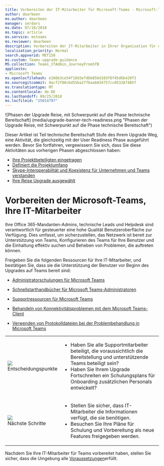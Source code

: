 ```yaml
---
title: Vorbereiten der IT-Mitarbeiter für Microsoft-Teams - Microsoft-Teams
author: dearbeen
ms.author: dearbeen
manager: serdars
ms.date: 07/16/2018
ms.topic: article
ms.service: msteams
ms.reviewer: dearbeen
description: Vorbereiten der IT-Mitarbeiter in Ihrer Organisation für die Bereitstellung und unterstützende Microsoft-Teams.
localization_priority: Normal
search.appverid: MET150
ms.custom: Teams-upgrade-guidance
MS.collection: Teams_ITAdmin_JourneyFromSfB
appliesto:
- Microsoft Teams
ms.openlocfilehash: e166b3ce54f18d3efdbb856d103f6f45d6b420f3
ms.sourcegitcommit: 9acf2f80cbd55ba2ff6aab034757cc053287485f
ms.translationtype: MT
ms.contentlocale: de-DE
ms.lasthandoff: 09/25/2018
ms.locfileid: "25014797"
---
```

![Phasen der Upgrade Reise, mit Schwerpunkt auf die Phase technische Bereitschaft] (media/upgrade-banner-tech-readiness.png "Phasen der Upgrade Reise, mit Schwerpunkt auf die Phase technische Bereitschaft")

Dieser Artikel ist Teil technische Bereitschaft Stufe des Ihrem Upgrade Weg, eine Aktivität, die gleichzeitig mit der User Readiness Phase ausgeführt werden. Bevor Sie fortfahren, vergewissern Sie sich, dass Sie diese Aktivitäten aus vorherigen Phasen abgeschlossen haben:

-   [Ihre Projektbeteiligten eingetragen](upgrade-enlist-stakeholders.md)
-   [Definiert die Projektumfang](https://aka.ms/SkypetoTeams-Scope)
-   [Skype-Interoperabilität und Koexistenz für Unternehmen und Teams verstanden](https://aka.ms/SkypeToTeams-Coexist)
-   [Ihre Reise Upgrade ausgewählt](upgrade-and-coexistence-of-skypeforbusiness-and-teams.md)

# <a name="prepare-your-it-staff-for-microsoft-teams"></a>Vorbereiten der Microsoft-Teams, Ihre IT-Mitarbeiter

Ihre Office 365-Mandanten-Admins, technische Leads und Helpdesk sind verantwortlich für gesteuerter eine hohe Qualität Benutzeroberfläche zur Verfügung. Dies umfasst, um sicherzustellen, das Netzwerk ist bereit zur Unterstützung von Teams, Konfigurieren des Teams für Ihre Benutzer und die Einhaltung effektiv suchen und Beheben von Problemen, die auftreten können.

Freigeben Sie die folgenden Ressourcen für Ihre IT-Mitarbeiter, und bestätigen Sie, dass sie die Unterstützung der Benutzer vor Beginn des Upgrades auf Teams bereit sind:

-   [Administratorschulungen für Microsoft Teams](itadmin-readiness.md)

-   [Schnellstarthandbücher für Microsoft Teams-Administratoren](quick-start-guides.md)
 
-   [Supportressourcen für Microsoft Teams](support-resources.md)
 
-   [Behandeln von Konnektivitätsproblemen mit dem Microsoft Teams-Client](connectivity-issues.md)
 
-   [Verwenden von Protokolldateien bei der Problembehandlung in Microsoft Teams](log-files.md)

[//]: # (Bitten Sie Debbie zu überprüft:)

|    |     |
|-----------|------------|
| ![](media/audio_conferencing_image7.png) <br/>Entscheidungspunkte|<ul><li>Haben Sie alle Supportmitarbeiter beteiligt, die voraussichtlich die Bereitstellung und unterstützende Teams beteiligt sein?</li><li>Haben Sie Ihrem Upgrade Fortschreiten ein Schulungsplans für Onboarding zusätzlichen Personals entwickelt?</li></ul> |
| ![](media/audio_conferencing_image9.png)<br/>Nächste Schritte|<ul><li>Stellen Sie sicher, dass IT-Mitarbeiter die Informationen verfügt, die sie benötigen.</li><li>Besuchen Sie Ihre Pläne für Schulung und Vorbereitung als neue Features freigegeben werden.</li></ul>|

Nachdem Sie Ihre IT-Mitarbeiter für Teams vorbereitet haben, stellen Sie sicher, dass die Umgebung alle [Voraussetzungen](upgrade-plan-journey-prerequisites.md)erfüllt.